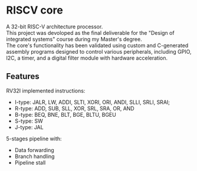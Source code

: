 # RISCV core
A 32-bit RISC-V architecture processor.  
This project was devoloped as the final deliverable for the "Design of integrated systems" course during my Master's degree.  
The core's functionality has been validated using custom and C-generated assembly programs designed to control various peripherals, including GPIO, I2C, a timer, and a digital filter module with hardware acceleration.

## Features
RV32I implemented instructions:  
* I-type: JALR, LW, ADDI, SLTI, XORI, ORI, ANDI, SLLI, SRLI, SRAI;
* R-type: ADD, SUB, SLL, XOR, SRL, SRA, OR, AND
* B-type: BEQ, BNE, BLT, BGE, BLTU, BGEU
* S-type: SW
* J-type: JAL

5-stages pipeline with:  
* Data forwarding  
* Branch handling  
* Pipeline stall
